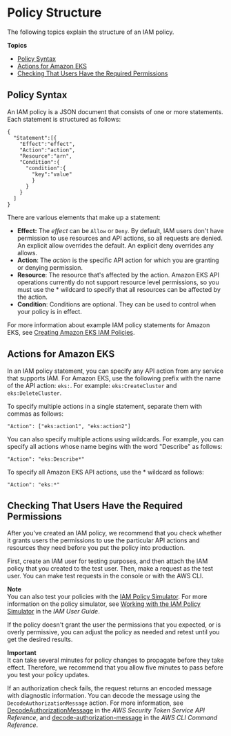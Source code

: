 # Policy Structure<a name="iam-policy-structure"></a>

The following topics explain the structure of an IAM policy\.

**Topics**
+ [Policy Syntax](#policy-syntax)
+ [Actions for Amazon EKS](#UsingWithEKS_Actions)
+ [Checking That Users Have the Required Permissions](#check-required-permissions)

## Policy Syntax<a name="policy-syntax"></a>

An IAM policy is a JSON document that consists of one or more statements\. Each statement is structured as follows:

```
{
  "Statement":[{
    "Effect":"effect",
    "Action":"action",
    "Resource":"arn",
    "Condition":{
      "condition":{
        "key":"value"
        }
      }
    }
  ]
}
```

There are various elements that make up a statement:
+ **Effect:** The *effect* can be `Allow` or `Deny`\. By default, IAM users don't have permission to use resources and API actions, so all requests are denied\. An explicit allow overrides the default\. An explicit deny overrides any allows\.
+ **Action**: The *action* is the specific API action for which you are granting or denying permission\. 
+ **Resource**: The resource that's affected by the action\.  Amazon EKS API operations currently do not support resource level permissions, so you must use the \* wildcard to specify that all resources can be affected by the action\. 
+ **Condition**: Conditions are optional\. They can be used to control when your policy is in effect\.

For more information about example IAM policy statements for Amazon EKS, see [Creating Amazon EKS IAM Policies](EKS_IAM_user_policies.md)\. 

## Actions for Amazon EKS<a name="UsingWithEKS_Actions"></a>

In an IAM policy statement, you can specify any API action from any service that supports IAM\. For Amazon EKS, use the following prefix with the name of the API action: `eks:`\. For example: `eks:CreateCluster` and `eks:DeleteCluster`\.

To specify multiple actions in a single statement, separate them with commas as follows:

```
"Action": ["eks:action1", "eks:action2"]
```

You can also specify multiple actions using wildcards\. For example, you can specify all actions whose name begins with the word "Describe" as follows:

```
"Action": "eks:Describe*"
```

To specify all Amazon EKS API actions, use the \* wildcard as follows:

```
"Action": "eks:*"
```

## Checking That Users Have the Required Permissions<a name="check-required-permissions"></a>

After you've created an IAM policy, we recommend that you check whether it grants users the permissions to use the particular API actions and resources they need before you put the policy into production\.

First, create an IAM user for testing purposes, and then attach the IAM policy that you created to the test user\. Then, make a request as the test user\. You can make test requests in the console or with the AWS CLI\. 

**Note**  
You can also test your policies with the [IAM Policy Simulator](https://policysim.aws.amazon.com/home/index.jsp?#)\. For more information on the policy simulator, see [Working with the IAM Policy Simulator](http://docs.aws.amazon.com/IAM/latest/UserGuide/policies_testing-policies.html) in the *IAM User Guide*\.

If the policy doesn't grant the user the permissions that you expected, or is overly permissive, you can adjust the policy as needed and retest until you get the desired results\. 

**Important**  
It can take several minutes for policy changes to propagate before they take effect\. Therefore, we recommend that you allow five minutes to pass before you test your policy updates\.

If an authorization check fails, the request returns an encoded message with diagnostic information\. You can decode the message using the `DecodeAuthorizationMessage` action\. For more information, see [DecodeAuthorizationMessage](http://docs.aws.amazon.com/STS/latest/APIReference/API_DecodeAuthorizationMessage.html) in the *AWS Security Token Service API Reference*, and [decode\-authorization\-message](http://docs.aws.amazon.com/cli/latest/reference/sts/decode-authorization-message.html) in the *AWS CLI Command Reference*\.